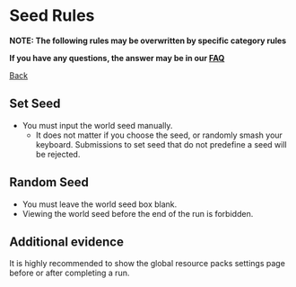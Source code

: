 # Seed Rules

**NOTE: The following rules may be overwritten by specific category rules**

**If you have any questions, the answer may be in our
[FAQ](https://www.speedrun.com/mcbe/thread/vdv9t)**

[Back](../README.md)

## Set Seed

* You must input the world seed manually.
	- It does not matter if you choose the seed, or randomly smash your
	keyboard. Submissions to set seed that do not predefine a seed will be
	rejected.

## Random Seed

* You must leave the world seed box blank.
* Viewing the world seed before the end of the run is forbidden.

## Additional evidence

It is highly recommended to show the global resource packs settings page
before or after completing a run.
